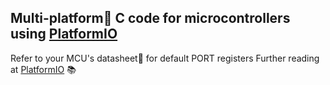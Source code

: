 ## Multi-platform:100: C code for microcontrollers using [PlatformIO](https://github.com/platformio)
Refer to your MCU's datasheet:page_facing_up: for default PORT registers
Further reading at [PlatformIO](https://github.com/platformio) :books:
